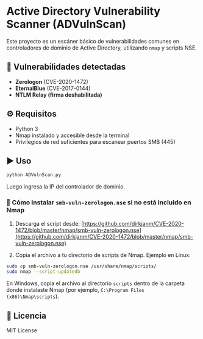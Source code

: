 # Active Directory Vulnerability Scanner (ADVulnScan)

Este proyecto es un escáner básico de vulnerabilidades comunes en controladores de dominio de Active Directory, utilizando `nmap` y scripts NSE.

## 🚨 Vulnerabilidades detectadas

- **Zerologon** (CVE-2020-1472)
- **EternalBlue** (CVE-2017-0144)
- **NTLM Relay (firma deshabilitada)**

## ⚙️ Requisitos

- Python 3
- Nmap instalado y accesible desde la terminal
- Privilegios de red suficientes para escanear puertos SMB (445)

## ▶️ Uso

```bash
python ADVulnScan.py
```

Luego ingresa la IP del controlador de dominio.

### 🔧 Cómo instalar `smb-vuln-zerologon.nse` si no está incluido en Nmap

1. Descarga el script desde:
   [https://github.com/dirkjanm/CVE-2020-1472/blob/master/nmap/smb-vuln-zerologon.nse](https://github.com/dirkjanm/CVE-2020-1472/blob/master/nmap/smb-vuln-zerologon.nse)

2. Copia el archivo a tu directorio de scripts de Nmap. Ejemplo en Linux:

```bash
sudo cp smb-vuln-zerologon.nse /usr/share/nmap/scripts/
sudo nmap --script-updatedb
```

En Windows, copia el archivo al directorio `scripts` dentro de la carpeta donde instalaste Nmap (por ejemplo, `C:\Program Files (x86)\Nmap\scripts`).

## 📄 Licencia

MIT License
